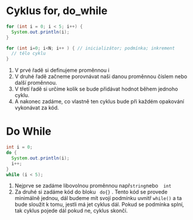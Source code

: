 # Cyklus for, do_while

```java 
for (int i = 0; i < 5; i++) {
  System.out.println(i);
}

for (int i=0; i<N; i++ ) { // inicializátor; podmínka; inkrement
  // tělo cyklu
}
```

1) V prvé řadě si definujeme proměnnou i
2) V druhé řadě začneme porovnávat naši danou proměnnou číslem nebo další proměnnou.
3) V třetí řadě si určíme kolik se bude přidávat hodnot během jednoho cyklu.
4) A nakonec zadáme, co vlastně ten cyklus bude při každém opakování vykonávat za kód.

# Do While
```java 
int i = 0;
do {
  System.out.println(i);
  i++;
}
while (i < 5);
```

1) Nejprve se zadáme libovolnou proměnnou např``` string ```nebo```  int```
2) Za druhé si zadáme kód do bloku ``` do{}``` . Tento kód se provede minimálně jednou, dál budeme mít svojí podmínku uvnitř  ```while()``` a ta bude sloužit k tomu, jestli má jet cyklus dál. Pokud se podmínka splní, tak cyklus pojede dál pokud ne, cyklus skončí.
